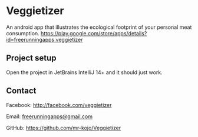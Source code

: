 # Veggietizer
An android app that illustrates the ecological footprint of your personal meat consumption.
https://play.google.com/store/apps/details?id=freerunningapps.veggietizer

## Project setup
Open the project in JetBrains IntelliJ 14+ and it should just work.

## Contact
Facebook: http://facebook.com/veggietizer

Email: freerunningapps@gmail.com

GitHub: https://github.com/mr-kojo/Veggietizer
